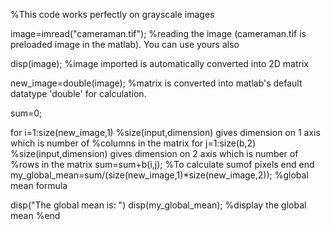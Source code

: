 %This code works perfectly on grayscale images

image=imread("cameraman.tif");
%reading the image (cameraman.tif is preloaded image in the matlab). You can use yours also 

disp(image);
%image imported is automatically converted into 2D matrix

new_image=double(image);
%matrix is converted into matlab's default datatype 'double' for calculation. 

sum=0;

for i=1:size(new_image,1)
    %size(input,dimension) gives dimension on 1 axis which is number of
    %columns in the matrix
    for j=1:size(b,2)
        %size(input,dimension) gives dimension on 2 axis which is number of
        %rows in the matrix
        sum=sum+b(i,j);
        %To calculate sumof pixels
    end
end
my_global_mean=sum/(size(new_image,1)*size(new_image,2));
%global mean formula

disp("The global mean is: ")
disp(my_global_mean);
%display the global mean
%end
